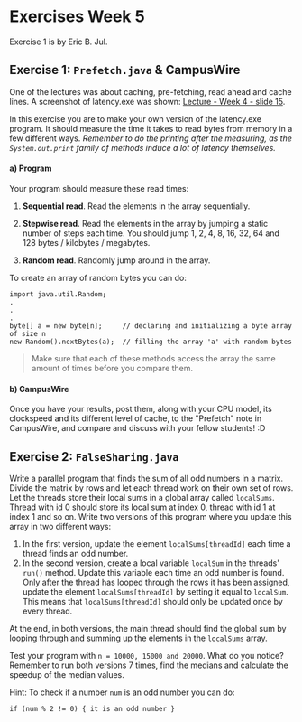 # Exercises Week 5

Exercise 1 is by Eric B. Jul.

## Exercise 1: `Prefetch.java` & CampusWire
One of the lectures was about caching, pre-fetching, read ahead and cache lines. A screenshot of latency.exe was shown: [Lecture - Week 4 - slide 15](https://www.uio.no/studier/emner/matnat/ifi/IN3030/v21/lecture-slides-v21/lecture-4-2021-material-as-presented/).

In this exercise you are to make your own version of the latency.exe program. It should measure the time it takes to read bytes from memory in a few different ways. *Remember to do the printing after the measuring, as the `System.out.print` family of methods induce a lot of latency themselves.*

#### a) Program
Your program should measure these read times:

1. **Sequential read**. Read the elements in the array sequentially.

2. **Stepwise read**. Read the elements in the array by jumping a static number of steps each time. You should jump 1, 2, 4, 8, 16, 32, 64 and 128 bytes / kilobytes / megabytes.

3. **Random read**. Randomly jump around in the array.

To create an array of random bytes you can do:

```
import java.util.Random;
.
.
.
byte[] a = new byte[n];     // declaring and initializing a byte array of size n
new Random().nextBytes(a);  // filling the array 'a' with random bytes
```

> Make sure that each of these methods access the array the same amount of times before you compare them.

#### b) CampusWire
Once you have your results, post them, along with your CPU model, its clockspeed and its different level of cache, to the "Prefetch" note in CampusWire, and compare and discuss with your fellow students! :D

## Exercise 2: `FalseSharing.java`
Write a parallel program that finds the sum of all odd numbers in a matrix. Divide the matrix by rows and let each thread work on their own set of rows. Let the threads store their local sums in a global array called `localSums`. Thread with id 0 should store its local sum at index 0, thread with id 1 at index 1 and so on. Write two versions of this program where you update this array in two different ways:

1. In the first version, update the element `localSums[threadId]` each time a thread finds an odd number.
2. In the second version, create a local variable `localSum` in the threads' `run()` method. Update this variable each time an odd number is found. Only after the thread has looped through the rows it has been assigned, update the element `localSums[threadId]` by setting it equal to `localSum`. This means that `localSums[threadId]` should only be updated once by every thread.

At the end, in both versions, the main thread should find the global sum by looping through and summing up the elements in the `localSums` array.

Test your program with `n = 10000, 15000 and 20000`. What do you notice? Remember to run both versions 7 times, find the medians and calculate the speedup of the median values.

Hint: To check if a number `num` is an odd number you can do:

```
if (num % 2 != 0) { it is an odd number }
```
